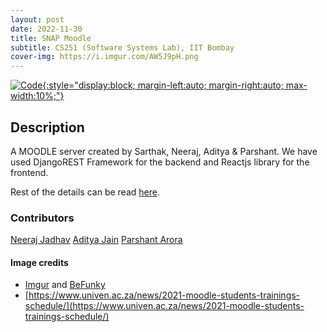 ```yaml
---
layout: post
date: 2022-11-30
title: SNAP Moodle
subtitle: CS251 (Software Systems Lab), IIT Bombay
cover-img: https://i.imgur.com/AW5J9pH.png
---
```


[![Code](https://i.imgur.com/AtIPmkl.png){:style="display:block; margin-left:auto; margin-right:auto; max-width:10%;"}](https://github.com/sarthakmittal92/snap-moodle)

## Description
A MOODLE server created by Sarthak, Neeraj, Aditya & Parshant.
We have used DjangoREST Framework for the backend and Reactjs
library for the frontend.

Rest of the details can be read [here](https://github.com/sarthakmittal92/snap-moodle/blob/main/README.md).

### Contributors
[Neeraj Jadhav](https://github.com/calcudexter)
[Aditya Jain](https://github.com/adityajain3jan)
[Parshant Arora](https://github.com/Parshant-Arora)

#### Image credits
- [Imgur](https://imgur.com/) and [BeFunky](https://www.befunky.com/dashboard/)
- [https://www.univen.ac.za/news/2021-moodle-students-trainings-schedule/](https://www.univen.ac.za/news/2021-moodle-students-trainings-schedule/)